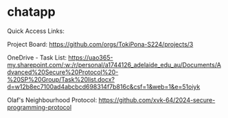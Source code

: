 # chatapp

Quick Access Links: 

Project Board: https://github.com/orgs/TokiPona-S224/projects/3

OneDrive - Task List: https://uao365-my.sharepoint.com/:w:/r/personal/a1744126_adelaide_edu_au/Documents/Advanced%20Secure%20Protocol%20-%20SP%20Group/Task%20list.docx?d=w12b8ec7100ad4abcbcd698314f7b816c&csf=1&web=1&e=51oiyk

Olaf's Neighbourhood Protocol: https://github.com/xvk-64/2024-secure-programming-protocol
